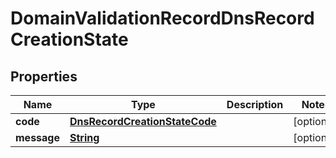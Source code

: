 

# DomainValidationRecordDnsRecordCreationState


## Properties

| Name | Type | Description | Notes |
|------------ | ------------- | ------------- | -------------|
|**code** | [**DnsRecordCreationStateCode**](DnsRecordCreationStateCode.md) |  |  [optional] |
|**message** | [**String**](String.md) |  |  [optional] |



